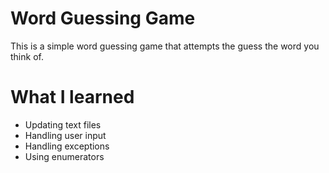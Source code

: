 # Word Guessing Game
This is a simple word guessing game that attempts the guess the word you think of.

# What I learned
* Updating text files
* Handling user input
* Handling exceptions
* Using enumerators
